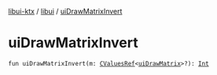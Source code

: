 [libui-ktx](../index.md) / [libui](index.md) / [uiDrawMatrixInvert](./ui-draw-matrix-invert.md)

# uiDrawMatrixInvert

`fun uiDrawMatrixInvert(m: `[`CValuesRef`](../kotlinx.cinterop/-c-values-ref/index.md)`<`[`uiDrawMatrix`](ui-draw-matrix/index.md)`>?): `[`Int`](https://kotlinlang.org/api/latest/jvm/stdlib/kotlin/-int/index.html)